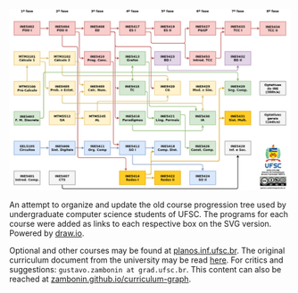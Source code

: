 ![PNG preview](docs/tree.png)

An attempt to organize and update the old course progression tree used by
undergraduate computer science students of UFSC. The programs for each course
were added as links to each respective box on the SVG version. Powered by
[draw.io](https://draw.io/).

Optional and other courses may be found at
[planos.inf.ufsc.br](https://planos.inf.ufsc.br/). The original curriculum
document from the university may be read
[here](https://cagr.sistemas.ufsc.br/relatorios/curriculoCurso?curso=208&curriculo=20071).
For critics and suggestions: `gustavo.zambonin at grad.ufsc.br`. This content
can also be reached at
[zambonin.github.io/curriculum-graph](https://zambonin.github.io/curriculum-graph/).
